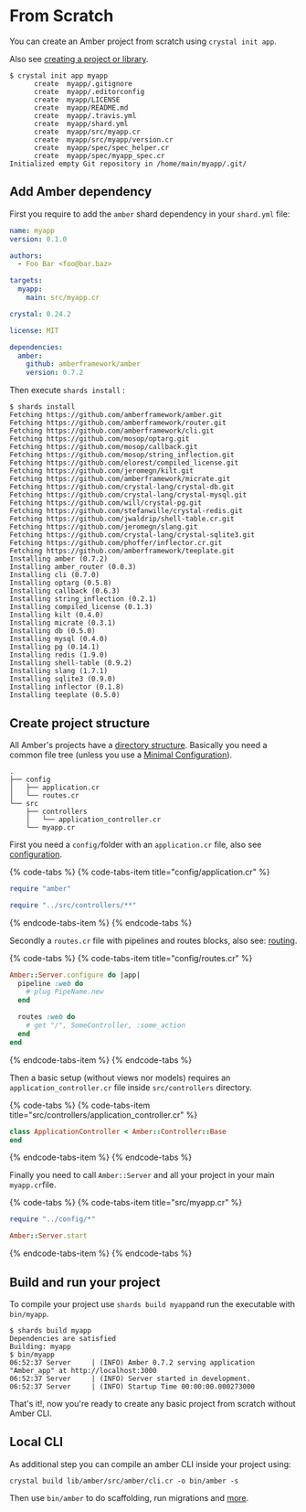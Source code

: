 # From Scratch

You can create an Amber project from scratch using `crystal init app`.

Also see [creating a project or library](https://crystal-lang.org/docs/using_the_compiler/#creating-a-project-or-library).

```text
$ crystal init app myapp
      create  myapp/.gitignore
      create  myapp/.editorconfig
      create  myapp/LICENSE
      create  myapp/README.md
      create  myapp/.travis.yml
      create  myapp/shard.yml
      create  myapp/src/myapp.cr
      create  myapp/src/myapp/version.cr
      create  myapp/spec/spec_helper.cr
      create  myapp/spec/myapp_spec.cr
Initialized empty Git repository in /home/main/myapp/.git/
```

## Add Amber dependency

First you require to add the `amber` shard dependency in your `shard.yml` file:

```yaml
name: myapp
version: 0.1.0

authors:
  - Foo Bar <foo@bar.baz>

targets:
  myapp:
    main: src/myapp.cr

crystal: 0.24.2

license: MIT

dependencies:
  amber:
    github: amberframework/amber
    version: 0.7.2
```

Then execute `shards install` :

```text
$ shards install
Fetching https://github.com/amberframework/amber.git
Fetching https://github.com/amberframework/router.git
Fetching https://github.com/amberframework/cli.git
Fetching https://github.com/mosop/optarg.git
Fetching https://github.com/mosop/callback.git
Fetching https://github.com/mosop/string_inflection.git
Fetching https://github.com/elorest/compiled_license.git
Fetching https://github.com/jeromegn/kilt.git
Fetching https://github.com/amberframework/micrate.git
Fetching https://github.com/crystal-lang/crystal-db.git
Fetching https://github.com/crystal-lang/crystal-mysql.git
Fetching https://github.com/will/crystal-pg.git
Fetching https://github.com/stefanwille/crystal-redis.git
Fetching https://github.com/jwaldrip/shell-table.cr.git
Fetching https://github.com/jeromegn/slang.git
Fetching https://github.com/crystal-lang/crystal-sqlite3.git
Fetching https://github.com/phoffer/inflector.cr.git
Fetching https://github.com/amberframework/teeplate.git
Installing amber (0.7.2)
Installing amber_router (0.0.3)
Installing cli (0.7.0)
Installing optarg (0.5.8)
Installing callback (0.6.3)
Installing string_inflection (0.2.1)
Installing compiled_license (0.1.3)
Installing kilt (0.4.0)
Installing micrate (0.3.1)
Installing db (0.5.0)
Installing mysql (0.4.0)
Installing pg (0.14.1)
Installing redis (1.9.0)
Installing shell-table (0.9.2)
Installing slang (1.7.1)
Installing sqlite3 (0.9.0)
Installing inflector (0.1.8)
Installing teeplate (0.5.0)
```

## Create project structure

All Amber's projects have a [directory structure](../guides/directory-structure.md). Basically you need a common file tree \(unless you use a [Minimal Configuration](../examples/minimal-configuration.md)\).

```text
.
├── config
│   ├── application.cr
│   └── routes.cr
└── src
    ├── controllers
    │   └── application_controller.cr
    └── myapp.cr
```

First you need a `config/`folder with an `application.cr` file, also see [configuration](../guides/configuration.md).

{% code-tabs %}
{% code-tabs-item title="config/application.cr" %}
```ruby
require "amber"

require "../src/controllers/**"
```
{% endcode-tabs-item %}
{% endcode-tabs %}

Secondly a `routes.cr` file with pipelines and routes blocks, also see: [routing](../guides/routing/).

{% code-tabs %}
{% code-tabs-item title="config/routes.cr" %}
```ruby
Amber::Server.configure do |app|
  pipeline :web do
    # plug PipeName.new
  end

  routes :web do
    # get "/", SomeController, :some_action
  end
end
```
{% endcode-tabs-item %}
{% endcode-tabs %}

Then a basic setup \(without views nor models\) requires an `application_controller.cr` file inside `src/controllers` directory.

{% code-tabs %}
{% code-tabs-item title="src/controllers/application\_controller.cr" %}
```ruby
class ApplicationController < Amber::Controller::Base
end
```
{% endcode-tabs-item %}
{% endcode-tabs %}

Finally you need to call `Amber::Server` and all your project in your main `myapp.cr`file.

{% code-tabs %}
{% code-tabs-item title="src/myapp.cr" %}
```ruby
require "../config/*"

Amber::Server.start
```
{% endcode-tabs-item %}
{% endcode-tabs %}

## Build and run your project

To compile your project use `shards build myapp`and run the executable with `bin/myapp`.

```text
$ shards build myapp
Dependencies are satisfied
Building: myapp
$ bin/myapp 
06:52:37 Server     | (INFO) Amber 0.7.2 serving application "Amber_app" at http://localhost:3000
06:52:37 Server     | (INFO) Server started in development.
06:52:37 Server     | (INFO) Startup Time 00:00:00.000273000
```

That's it!, now you're ready to create any basic project from scratch without Amber CLI.

## Local CLI

As additional step you can compile an amber CLI inside your project using:

```text
crystal build lib/amber/src/amber/cli.cr -o bin/amber -s
```

Then use `bin/amber` to do scaffolding, run migrations and [more](../cli/).

